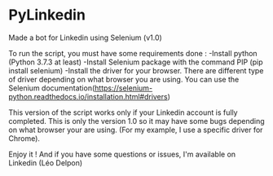 # PyLinkedin
 Made a bot  for Linkedin using Selenium (v1.0)

To run the script, you must have some requirements done :
-Install python (Python 3.7.3 at least)
-Install Selenium package with the command PIP (pip install selenium)
-Install the driver for your browser. There are different type of driver depending on what browser you are using. You can use the Selenium documentation(https://selenium-python.readthedocs.io/installation.html#drivers)

This version of the script works only if your Linkedin account is fully completed. This is only the version 1.0 so it may have some bugs depending on what browser your are using. (For my example, I use a specific driver for Chrome).

Enjoy it ! And if you have some questions or issues, I'm available on Linkedin (Léo Delpon)
